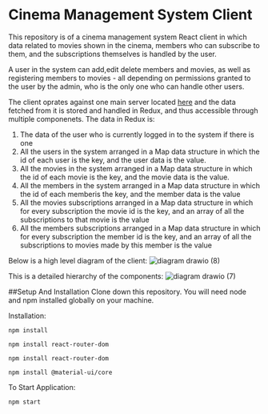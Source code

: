# Cinema Management System Client 

This repository is of a cinema management system React client in which data related to movies shown in the cinema, members who can subscribe to them, and the subscriptions themselves is handled by the user.

A user in the system can add,edit delete members and movies, as well as registering members to movies - all depending on permissions granted to the user by the admin, who is the only one who can handle other users.

The client oprates against one main server located [here](https://github.com/oril1234/Cinema-Management-System-Main-Flask-Server) and the data fetched from it is stored and handled in 
Redux, and thus accessible through multiple componenets.
The data in Redux is:
1. The data of the user who is currently logged in to the system if there is one
2. All the users in the system arranged in a Map data structure in which the id of each user is the key, and the user data is the value.
3. All the movies in the system arranged in a Map data structure in which the id of each movie is the key, and the movie data is the value.
4. All the members in the system arranged in a Map data structure in which the id of each memberis the key, and the member data is the value
5. All the movies subscriptions arranged in a Map data structure in which for every subscription the movie id is the key, and an array of all the subscriptions to that movie is the value
6. All the members subscriptions arranged in a Map data structure in which for every subscription the member id is the key, and an array of all the subscriptions to movies made by this member is the value

Below is a high level diagram of the client:
![diagram drawio (8)](https://user-images.githubusercontent.com/49225452/198881665-f1fc94cf-a129-402a-97ca-d80df266d711.png)


This is a detailed hierarchy of the components:
![diagram drawio (7)](https://user-images.githubusercontent.com/49225452/198881268-1dbfd325-5f66-4166-b356-2a950a16f947.png)


##Setup And Installation
Clone down this repository. You will need node and npm installed globally on your machine.

Installation:

`npm install`

`npm install react-router-dom`

`npm install react-router-dom`

`npm install @material-ui/core`


To Start Application:

`npm start`


